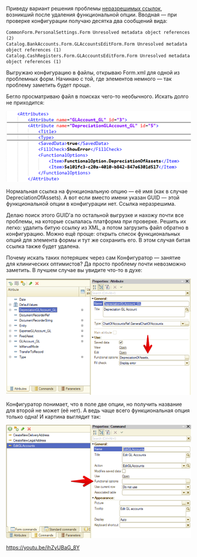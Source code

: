﻿Приведу вариант решения проблемы [неразрешимых ссылок](/notes/unresolved-references), возникший после удаления функциональной опции. Вводная — при проверке конфигурации получаю десятка два сообщений вида:

    CommonForm.PersonalSettings.Form Unresolved metadata object references (2)
    Catalog.BankAccounts.Form.GLAccountsEditForm.Form Unresolved metadata object references (1)
    Catalog.CashRegisters.Form.GLAccountsEditForm.Form Unresolved metadata object references (1)

Выгружаю конфигурацию в файлы, открываю Form.xml для одной из проблемных форм. Начинаю с той, где элементов немного — так проблему заметить будет проще.

Бегло просматриваю файл в поисках чего-то необычного. Искать долго не приходится:

![Подозреваемый](suspect.png)

Нормальная ссылка на функциональную опцию — её имя (как в случае DepreciationOfAssets). А вот если вместо имени указан GUID — этой функциональной опции в конфигурации нет. Ссылка неразрешима.

Делаю поиск этого GUID'а по остальной выгрузке и нахожу почти все проблемы, на которые ссылалась платформа при проверке. Решить их легко: удалить битую ссылку из XML, а потом загрузить файл обратно в конфигурацию. Можно ещё проще: открыть список функциональных опций для элемента формы и тут же сохранить его. В этом случая битая ссылка также будет удалена.

Почему искать таких потеряшек через сам Конфигуратор — занятие для клинических оптимистов? Да просто проблему почти невозможно заметить. В лучшем случае вы увидите что-то в духе:

![Настоящая улика](evidence.png)

Конфигуратор понимает, что в поле две опции, но получить название для второй не может (её нет). А ведь чаще всего функциональная опция только одна! И картина выглядит так:

![Ваша честь, я невиновен!](innocent.png)

https://youtu.be/ihZyUBaG_8Y



